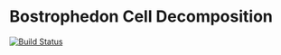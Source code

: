 # Bostrophedon Cell Decomposition
[![Build Status](https://travis-ci.com/fgunestas/BCD.svg?branch=master)](https://travis-ci.com/fgunestas/BCD)

